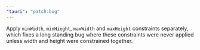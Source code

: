 ```yaml
---
"tauri": "patch:bug"
---
```


Apply `minWidth`, `minHieght`, `maxWidth` and `maxHeight` constraints separately, which fixes a long standing bug where these constraints were never applied unless width and height were constrained together.

